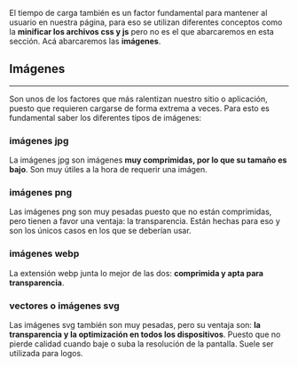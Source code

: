 El tiempo de carga también es un factor fundamental para mantener al usuario en nuestra página, para eso se utilizan diferentes conceptos como la **minificar los archivos css y js** pero no es el que abarcaremos en esta sección. Acá abarcaremos las **imágenes**.

## Imágenes
--- 
Son unos de los factores que más ralentizan nuestro sitio o aplicación, puesto que requieren cargarse de forma extrema a veces. Para esto es fundamental saber los diferentes tipos de imágenes:

### imágenes jpg

La imágenes jpg son imágenes **muy comprimidas, por lo que su tamaño es bajo**. Son muy útiles a la hora de requerir una imágen.

### imágenes png 

Las imágenes png son muy pesadas puesto que no están comprimidas, pero tienen a favor una ventaja: la transparencia. Están hechas para eso y son los únicos casos en los que se deberían usar.

### imágenes webp

La extensión webp junta lo mejor de las dos: **comprimida y apta para transparencia**. 

### vectores o imágenes svg

Las imágenes svg también son muy pesadas, pero su ventaja son: **la transparencia y la optimización en todos los dispositivos**. Puesto que no pierde calidad cuando baje o suba la resolución de la pantalla. Suele ser utilizada para logos.